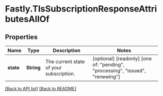 # Fastly.TlsSubscriptionResponseAttributesAllOf

## Properties

Name | Type | Description | Notes
------------ | ------------- | ------------- | -------------
**state** | **String** | The current state of your subscription. | [optional] [readonly]  [one of: "pending", "processing", "issued", "renewing"]


[[Back to API list]](../../README.md#endpoints) [[Back to README]](../../README.md)

